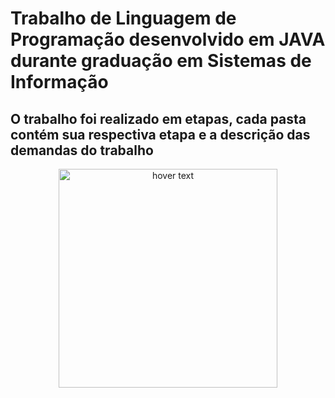 # Trabalho de Linguagem de Programação desenvolvido em JAVA durante graduação em Sistemas de Informação

## O trabalho foi realizado em etapas, cada pasta contém sua respectiva etapa e a descrição das demandas do trabalho

<p align="center">
  <img src=""/leonardomartins92/Curso-LP1/blob/master/Diagrama%20de%20Classes.png" width="350" title="hover text">
</p>
